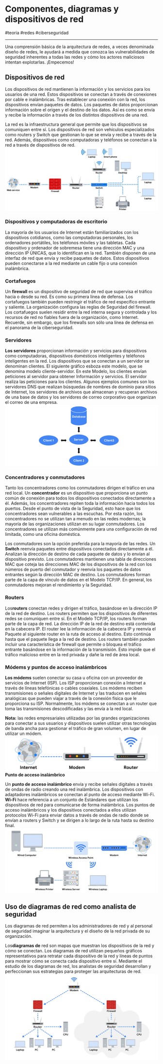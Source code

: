 # Componentes, diagramas y dispositivos de red
#teoria #redes #ciberseguridad 

---
Una comprensión básica de la arquitectura de redes, a veces denominada diseño de redes, le ayudará a medida que conozca las vulnerabilidades de seguridad inherentes a todas las redes y cómo los actores maliciosos intentan explotarlas. ¡Empecemos!

## Dispositivos de red
Los dispositivos de red mantienen la información y los servicios para los usuarios de una red. Estos dispositivos se conectan a través de conexiones por cable e inalámbricas. Tras establecer una conexión con la red, los dispositivos envían paquetes de datos. Los paquetes de datos proporcionan información sobre el origen y el destino de los datos. Así es como se envía y recibe la información a través de los distintos dispositivos de una red.

La red es la infraestructura general que permite que los dispositivos se comuniquen entre sí. Los dispositivos de red son vehículos especializados como routers y Switch que gestionan lo que se envía y recibe a través de la red. Además, dispositivos como computadoras y teléfonos se conectan a la red a través de dispositivos de red.
![Dispositivos de red](img/dispositivos.jpg)
### **Dispositivos y computadoras de escritorio**

La mayoría de los usuarios de Internet están familiarizados con los dispositivos cotidianos, como las computadoras personales, los ordenadores portátiles, los teléfonos móviles y las tabletas. Cada dispositivo y ordenador de sobremesa tiene una dirección MAC y una dirección IP ÚNICAS, que lo identifican en la red. También disponen de una interfaz de red que envía y recibe paquetes de datos. Estos dispositivos pueden conectarse a la red mediante un cable fijo o una conexión inalámbrica.
### **Cortafuegos**

Un **firewall** es un dispositivo de seguridad de red que supervisa el tráfico hacia o desde su red. Es como su primera línea de defensa. Los cortafuegos también pueden restringir el tráfico de red específico entrante y saliente. La organización configura las reglas de Seguridad del firewall. Los cortafuegos suelen residir entre la red interna segura y controlada y los recursos de red no fiables fuera de la organización, como Internet. Recuerde, sin embargo, que los firewalls son sólo una línea de defensa en el panorama de la ciberseguridad.
### **Servidores**

**Los servidores** proporcionan información y servicios para dispositivos como computadoras, dispositivos domésticos inteligentes y teléfonos inteligentes en la red. Los dispositivos que se conectan a un servidor se denominan clientes. El siguiente gráfico esboza este modelo, que se denomina modelo cliente-servidor. En este Modelo, los clientes envían peticiones al servidor para obtener Información y servicios. El servidor realiza las peticiones para los clientes. Algunos ejemplos comunes son los servidores DNS que realizan búsquedas de nombres de dominio para sitios de Internet, los servidores de archivos que almacenan y recuperan archivos de una base de datos y los servidores de correo corporativo que organizan el correo de una empresa.
![Servidores](img/servidores.webp)
### **Concentradores y conmutadores**

Tanto los concentradores como los conmutadores dirigen el tráfico en una red local. Un **concentrador** es un dispositivo que proporciona un punto común de conexión para todos los dispositivos conectados directamente a él. Además, los concentradores repiten toda la información hacia todos los puertos. Desde el punto de vista de la Seguridad, esto hace que los concentradores sean vulnerables a las escuchas. Por esta razón, los concentradores no se utilizan tan a menudo en las redes modernas; la mayoría de las organizaciones utilizan en su lugar conmutadores. Los concentradores se utilizan más comúnmente para una configuración de red limitada, como una oficina doméstica.

Los conmutadores son la opción preferida para la mayoría de las redes. Un **Switch** reenvía paquetes entre dispositivos conectados directamente a él. Analizan la dirección de destino de cada paquete de datos y lo envían al dispositivo previsto. Los conmutadores mantienen una tabla de direcciones MAC que coteja las direcciones MAC de los dispositivos de la red con los números de puerto del conmutador y reenvía los paquetes de datos entrantes según la dirección MAC de destino. Los conmutadores forman parte de la capa de vínculo de datos en el Modelo TCP/IP. En general, los conmutadores mejoran el rendimiento y la Seguridad.
### **Routers**

Los**routers** conectan redes y dirigen el tráfico, basándose en la dirección IP de la red de destino. Los routers permiten que los dispositivos de diferentes redes se comuniquen entre sí. En el Modelo TCP/IP, los routers forman parte de la capa de red. La dirección IP de la red de destino está contenida en la cabecera IP. El router lee la información de la cabecera IP y reenvía el Paquete al siguiente router en la ruta de acceso al destino. Esto continúa hasta que el paquete llega a la red de destino. Los routers también pueden incluir una característica de firewall que permite o bloquea el tráfico entrante basándose en la información de la transmisión. Esto impide que el tráfico malicioso entre en la red privada y dañe la red de área local.
### **Módems y puntos de acceso inalámbricos**

**Los módems** suelen conectar su casa u oficina con un proveedor de servicios de Internet (ISP). Los ISP proporcionan conexión a Internet a través de líneas telefónicas o cables coaxiales. Los módems reciben transmisiones o señales digitales de Internet y las traducen en señales analógicas que pueden viajar a través de la conexión física que le proporciona su ISP. Normalmente, los módems se conectan a un router que toma las transmisiones descodificadas y las envía a la red local.

**Nota:** las redes empresariales utilizadas por las grandes organizaciones para conectar a sus usuarios y dispositivos suelen utilizar otras tecnologías de banda ancha para gestionar el tráfico de gran volumen, en lugar de utilizar un módem.
![Modems](img/modems.webp)
**Punto de acceso inalámbrico**

Un **punto de acceso inalámbrico** envía y recibe señales digitales a través de ondas de radio creando una red inalámbrica. Los dispositivos con adaptadores inalámbricos se conectan al punto de acceso mediante Wi-Fi. **Wi-Fi** hace referencia a un conjunto de Estándares que utilizan los dispositivos de red para comunicarse de forma inalámbrica. Los puntos de acceso inalámbricos y los dispositivos conectados a ellos utilizan protocolos Wi-Fi para enviar datos a través de ondas de radio donde se envían a routers y Switch y se dirigen a lo largo de la ruta hasta su destino final.
![](img/access-point.webp)
## **Uso de diagramas de red como analista de seguridad**

Los diagramas de red permiten a los administradores de red y al personal de seguridad imaginar la arquitectura y el diseño de la red privada de su organización.

Los**diagramas de** red son mapas que muestran los dispositivos de la red y cómo se conectan. Los diagramas de red utilizan pequeños gráficos representativos para retratar cada dispositivo de la red y líneas de puntos para mostrar cómo se conecta cada dispositivo entre sí. Mediante el estudio de los diagramas de red, los analistas de seguridad desarrollan y perfeccionan sus estrategias para proteger las arquitecturas de red.
![Diagrama de red](img/diagrama-red.webp)

